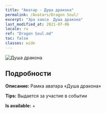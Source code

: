 ```yaml
---
title: "Аватар - Душа дракона"
permalink: /Avatars/Dragon Soul/
excerpt: "Эра хаоса  Душа дракона"
last_modified_at: 2021-07-06
locale: ru
ref: "Dragon Soul.md"
toc: false
classes: wide
---
```

 ![Душа дракона](/images/a/avatarFrame_52.png)

## Подробности

 **Описание:** Рамка аватара «Душа дракона» 

 **Tips:** Выдается за участие в событии 

 **Is available:**  + 


